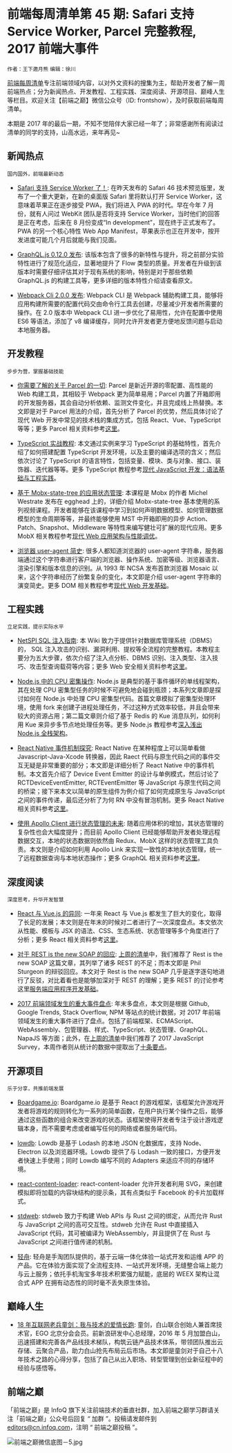 # 前端每周清单第 45 期: Safari 支持 Service Worker, Parcel 完整教程, 2017 前端大事件

`作者：王下邀月熊` `编辑：徐川`

[前端每周清单](http://www.infoq.com/cn/FE-Weekly)专注前端领域内容，以对外文资料的搜集为主，帮助开发者了解一周前端热点；分为新闻热点、开发教程、工程实践、深度阅读、开源项目、巅峰人生等栏目。欢迎关注【前端之巅】微信公众号（ID: frontshow），及时获取前端每周清单。

本期是 2017 年的最后一期，不知不觉陪伴大家已经一年了；非常感谢所有阅读过清单的同学的支持，山高水远，来年再见~

## 新闻热点

`国内国外，前端最新动态`

* [Safari 支持 Service Worker 了！](https://mp.weixin.qq.com/s/gqNjFzRhurLLYTdWjIKpXg): 在昨天发布的 Safari 46 技术预览版里，发布了一个重大更新，在新的桌面版 Safari 里将默认打开 Service Worker，这意味着苹果正在逐步接受 PWA，我们将进入 PWA 的时代。早在今年 7 月份，就有人问过 WebKit 团队是否将支持 Service Worker，当时他们的回答是正在考虑，后来在 8 月份变成“In development”，现在终于正式发布了。PWA 的另一个核心特性 Web App Manifest，苹果表示也正在开发中，按开发进度可能几个月后就能与我们见面。

- [GraphQL.js 0.12.0 发布](https://parg.co/UCw): 该版本包含了很多的新特性与提升，将之前部分实验特性进行了规范化适应，显著地提升了 Flow 类型的质量。开发者在升级到该版本时需要仔细评估其对于现有系统的影响，特别是对于那些依赖 GraphQL.js 的构建工具等，更多详细的版本特性介绍请查看原文。

- [Webpack Cli 2.0.0 发布](https://parg.co/UhB): Webpack CLI 是 Webpack 辅助构建工具，能够将应用构建所需要的配置代码交由命令行工具去创建，尽量减少开发者所需要的操作。在 2.0 版本中 Webpack CLI 进一步优化了易用性，允许在配置中使用 ES6 等语法，添加了 v8 编译缓存，同时允许开发者更方便地反馈问题与启动本地服务器。

## 开发教程

`步步为营，掌握基础技能`

* [你需要了解的关于 Parcel 的一切](https://parg.co/UsO): Parcel 是新近开源的零配置、高性能的 Web 构建工具，其相较于 Webpack 更为简单易用；Parcel 内置了开箱即用的开发服务器，其会自动分析依赖、监测文件变化，并且完成线上热替换。本文即是对于 Parcel 用法的介绍，首先分析了 Parcel 的优势，然后具体讨论了现代 Web 开发中常见的技术栈的集成方式，包括 React、Vue、TypeScript 等等；更多 Parcel 相关资料参考[这里](https://github.com/wxyyxc1992/iReactPack)。

- [TypeScript 实战教程](https://auth0.com/blog/typescript-practical-introduction/): 本文通过实例来学习 TypeScript 的基础特性，首先介绍了如何搭建配置 TypeScript 开发环境，以及主要的编译选项的含义；然后依次讨论了 TypeScript 的语言特性，包括变量、模块、类与对象、接口、装饰器、迭代器等等。更多 TypeScript 教程参考[现代 JavaScript 开发：语法基础与工程实践](https://parg.co/bxN)。

- [基于 Mobx-state-tree 的应用状态管理](https://parg.co/UCB): 本课程是 Mobx 的作者 Michel Westrate 发布在 egghead 上的，详细介绍 Mobx-state-tree 基本使用的系列视频课程。开发者能够在该课程中学习到如何声明数据模型、如何管理数据模型的生命周期等等，并最终能够使用 MST 中开箱即用的异步 Action、Patch、Snapshot、Middleware 等特性来编写健壮可扩展的现代应用。更多 MobX 相关教程参考[现代 Web 应用架构与性能调优](https://parg.co/UGZ)。

- [浏览器 user-agent 简史](https://parg.co/U47): 很多人都知道浏览器的 user-agent 字符串，服务器端通过这个字符串进行客户端的浏览器、操作系统、加密等级、浏览器语言、渲染引擎和版本信息的识别。从 1993 年 NCSA 发布首款浏览器 Mosaic 以来，这个字符串经历了纷繁复杂的变化，本文即是介绍 user-agent 字符串的演变简史。更多 DOM 相关教程参考[现代 Web 开发基础](https://parg.co/UHU)。

## 工程实践

`立足实践，提示实际水平`

* [NetSPI SQL 注入指南](https://sqlwiki.netspi.com/): 本 Wiki 致力于提供针对数据库管理系统（DBMS）的， SQL 注入攻击的识别、漏洞利用、提权等全流程的完整教程。本教程主要分为五大步骤，依次介绍了注入点分析、DBMS 识别、注入类型、注入技巧、攻击型查询载荷等内容；更多 Web 安全相关资料参考[这里](https://parg.co/U4w)。

- [Node.js 中的 CPU 密集操作](https://parg.co/UC1): Node.js 是典型的基于事件循环的单线程架构，其在处理 CPU 密集型任务的时候不可避免地会碰到瓶颈；本系列文章即是探讨如何在 Node.js 中处理 CPU 密集型代码。首篇文章模拟了密集型处理环境，使用 fork 来创建子进程处理任务，不过这种方式效率较低，并且会带来较大的资源占用；第二篇文章则介绍了基于 Redis 的 Kue 消息队列，如何利用 Kue 来异步多节点地处理任务等。更多 Node.js 教程参考[深入浅出 Node.js 全栈架构](https://parg.co/UKQ)。

- [React Native 事件机制探究](https://parg.co/UCD): React Native 在某种程度上可以简单看做 Javascript-Java-Xcode 转换器，因此 Raect 代码与原生代码之间的事件交互无疑是非常重要的部分；本文即是详细分析了 React Native 中的事件机制。本文首先介绍了 Device Event Emitter 的设计与单例模式，然后讨论了 RCTDeviceEventEmitter, RCTEventEmitter 等 JavaScript 与原生代码之间的桥梁；接下来本文以简单的原生组件为例介绍了如何完成原生与 JavaScript 之间的事件传递，最后还分析了为何 RN 中没有冒泡机制。更多 React Native 相关资料参考[这里](https://parg.co/URb)。

- [使用 Apollo Client 进行状态管理的未来](https://parg.co/Uhn): 随着应用体积的增加，其状态管理的复杂性也会大幅度提升；而目前 Apollo Client 已经能够帮助开发者处理远程数据交互，本地的状态数据则依然由 Redux、MobX 这样的状态管理工具负责。本文则是介绍如何利用 Apollo Link 来实现一致性的本地状态管理，统一了远程数据查询与本地状态操作；更多 GraphQL 相关资料参考[这里](https://parg.co/URH)。

## 深度阅读

`深度思考，升华开发智慧`

* [React 与 Vue.js 的异同](https://parg.co/Usv): 一年来 React 与 Vue.js 都发生了巨大的变化，取得了长足的发展；本文则是在年末的时候对二者进行了一次深度盘点。本文依次从性能、模板与 JSX 的语法、CSS、生态系统、状态管理等多个角度进行了分析；更多 React 相关资料参考[这里](https://parg.co/URb)。

- [对于 REST is the new SOAP 的回应](https://parg.co/Us9): [上周的清单](https://parg.co/U4B)中，我们推荐了 Rest is the new SOAP 这篇文章，其列举了诸多 REST 的不足；而本文即是 Phil Sturgeon 的辩驳回应。本文对于 Rest is the new SOAP 几乎是逐字逐句地进行了反驳，对比着看也是能够加深对于 REST 的理解；更多 REST 的讨论参考这里[服务端应用程序开发基础](https://parg.co/UdT)。

- [2017 前端领域发生的重大事件盘点](https://parg.co/UCa): 年末多盘点，本文则是根据 Github, Google Trends, Stack Overflow, NPM 等站点的统计数据，对 2017 年前端领域发生的重大事件进行了盘点。包括了前端框架、ECMAScript、WebAssembly、包管理器、样式、TypeScript、状态管理、GraphQL、NapaJS 等方面；此外，在[上周的清单](https://parg.co/U4B)中我们推荐了 2017 JavaScript Survey，本周作者则从统计的数据中提取出了[十条要点](https://parg.co/UhD)。

## 开源项目

`乐于分享，共推前端发展`

* [Boardgame.io](https://google.github.io/boardgame.io/#/): Boardgame.io 是基于 React 的游戏框架，该框架允许游戏开发者将游戏的规则转化为一系列的简单函数，在用户执行某个操作之后，能够通过这些函数的组合来改变游戏的状态。该框架使得开发者专注于设计游戏逻辑本身，而不需要考虑或者编写任何的网络或者服务端代码。

- [lowdb](https://github.com/typicode/lowdb): Lowdb 是基于 Lodash 的本地 JSON 化数据库，支持 Node、Electron 以及浏览器环境。Lowdb 提供了与 Lodash 一致的接口，方便开发者快速上手使用；同时 Lowdb 编写不同的 Adapters 来适应不同的存储环境。

- [react-content-loader](https://github.com/danilowoz/react-content-loader): react-content-loader 允许开发者利用 SVG，来创建模拟即将加载的内容块结构的提示条，其有点类似于 Facebook 的卡片加载样式。

- [stdweb](https://github.com/koute/stdweb): stdweb 致力于构建 Web APIs 与 Rust 之间的绑定，从而允许 Rust 与 JavaScript 之间的高可交互性。stdweb 允许在 Rust 中直接插入 JavaScript 代码，其可被编译为 WebAssembly，并且提供了在 Rust 与 JavaScript 之间进行值传递的机制。

- [轻舟](https://boat.alibaba.com/): 轻舟是手淘团队提供的，基于云端一体化体验一站式开发和运维 APP 的产品。它在体验方面实现了全流程支持、一站式开发环境，无缝整合端上能力与云上服务；依托手机淘宝多年技术积累强力赋能，底层的 WEEX 架构让混合式 APP 在拥有动态性的同时毫不丢失原生体验。

## 巅峰人生

* [18 年互联网老兵童剑：我与技术的爱情长跑](https://parg.co/U4x): 童剑，白山联合创始人兼首席技术官，EGO 北京分会会员。前新浪研发中心总经理，2016 年 5 月加盟白山，迅速搭建和完善各产品线技术梯队，构筑云链产品技术体系，带领团队推出云存储、云聚合产品，助力白山抢先布局云后市场。本文即是童剑对于自己十八年技术之路的心得分享，包括了自己从出入职场、转型管理到创业新征程中的经验与感悟等。

## 前端之巅

「前端之巅」是 InfoQ 旗下关注前端技术的垂直社群，加入前端之巅学习群请关注「前端之巅」公众号后回复 “ 加群 ”。投稿请发邮件到 editors@cn.infoq.com，注明 “ 前端之巅投稿 ”。

![前端之巅微信底图－5.jpg](http://upload-images.jianshu.io/upload_images/1647496-01712a993d2b23de.jpg?imageMogr2/auto-orient/strip%7CimageView2/2/w/1240)
